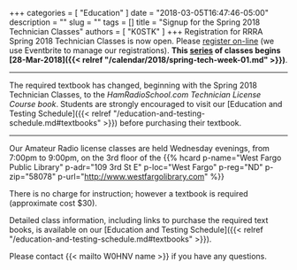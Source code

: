 +++
categories = [ "Education" ]
date = "2018-03-05T16:47:46-05:00"
description = ""
slug = ""
tags = []
title = "Signup for the Spring 2018 Technician Classes"
authors = [ "K0STK" ]
+++
Registration for RRRA Spring 2018 Technician Classes is now open. Please
[register on-line](https://www.eventbrite.com/e/technician-license-class-tickets-43414216089)
(we use Eventbrite to manage our registrations). **This
[series](/dates/spring-2018-technician)
of classes begins
[28-Mar-2018]({{< relref "/calendar/2018/spring-tech-week-01.md" >}})**.

---

The required textbook has changed, beginning with the Spring 2018 Technician
Classes, to the
*HamRadioSchool.com Technician License Course book*.
Students are strongly encouraged to visit our
[Education and Testing Schedule]({{< relref "/education-and-testing-schedule.md#textbooks" >}})
before purchasing their textbook.

---

<!--more-->

Our Amateur Radio license classes are
held Wednesday evenings, from 7:00pm to 9:00pm, on the 3rd floor of the 
{{% hcard p-name="West Fargo Public Library" p-adr="109 3rd St E" p-loc="West Fargo" p-reg="ND" p-zip="58078" p-url="http://www.westfargolibrary.com" %}}

There is no charge for instruction; however a textbook is required
(approximate cost $30).

Detailed class information, including links to purchase the required
text books, is available on our
[Education and Testing Schedule]({{< relref "/education-and-testing-schedule.md#textbooks" >}}).

Please contact {{< mailto W0HNV name >}} if you have any questions.
